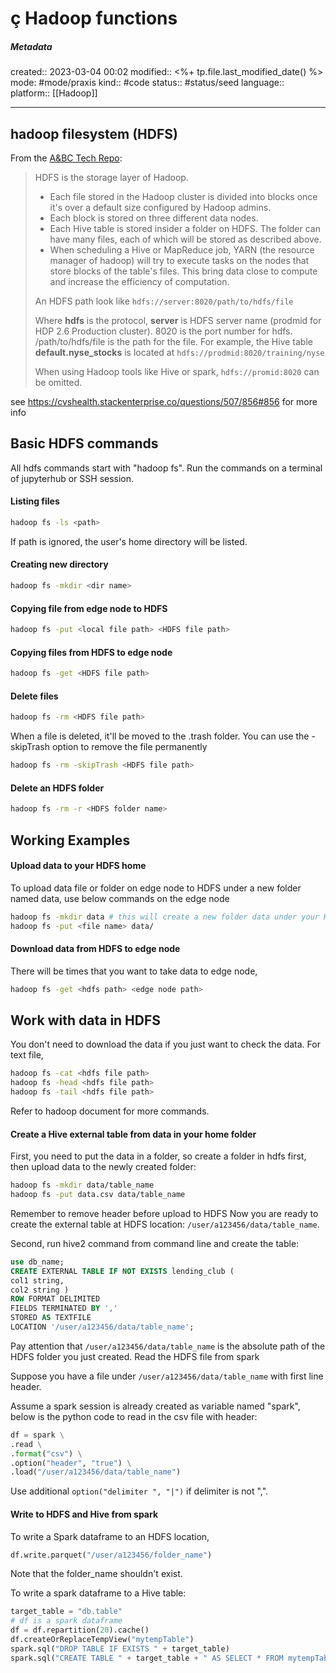 # ç Hadoop functions

##### Metadata
created:: 2023-03-04 00:02
modified:: <%+ tp.file.last_modified_date() %>
mode: #mode/praxis 
kind:: #code
status:: #status/seed
language:: 
platform:: [[Hadoop]]
***

## hadoop filesystem (HDFS)

From the [A&BC Tech Repo](https://github.aetna.com/pages/analytics-org/abc-tech-repo/analytics_computing_environment/cluster/hdfs/): 

> HDFS is the storage layer of Hadoop. 
> 
> * Each file stored in the Hadoop cluster is divided into blocks once it's over a default size configured by Hadoop admins. 
> * Each block is stored on three different data nodes.
> * Each Hive table is stored insider a folder on HDFS. The folder can have many files, each of which will be stored as described above.
> * When scheduling a Hive or MapReduce job, YARN (the resource manager of hadoop) will try to execute tasks on the nodes that store blocks of the table's files. This bring data close to compute and increase the efficiency of computation.
> 
> An HDFS path look like `hdfs://server:8020/path/to/hdfs/file`
> 
> Where __hdfs__ is the protocol, __server__ is HDFS server name (prodmid for HDP 2.6 Production cluster). 8020 is the port number for hdfs. /path/to/hdfs/file is the path for the file. For example, the Hive table __default.nyse_stocks__ is located at `hdfs://prodmid:8020/training/nyse`
> 
> When using Hadoop tools like Hive or spark, `hdfs://promid:8020` can be omitted.

see https://cvshealth.stackenterprise.co/questions/507/856#856 for more info



## Basic HDFS commands
All hdfs commands start with "hadoop fs". Run the commands on a terminal of jupyterhub or SSH session.

#### Listing files
```bash
hadoop fs -ls <path>
```

If path is ignored, the user's home directory will be listed.

#### Creating new directory
```bash
hadoop fs -mkdir <dir name>
```

#### Copying file from edge node to HDFS
```bash
hadoop fs -put <local file path> <HDFS file path>
```

#### Copying files from HDFS to edge node
```bash
hadoop fs -get <HDFS file path>
```

#### Delete files
```bash
hadoop fs -rm <HDFS file path>
```

When a file is deleted, it'll be moved to the .trash folder. You can use the -skipTrash option to remove the file permanently
```bash
hadoop fs -rm -skipTrash <HDFS file path>
```

#### Delete an HDFS folder
```bash
hadoop fs -rm -r <HDFS folder name>
```

## Working Examples

#### Upload data to your HDFS home

To upload data file or folder on edge node to HDFS under a new folder named data, use below commands on the edge node

```bash
hadoop fs -mkdir data # this will create a new folder data under your HDFS home folder
hadoop fs -put <file name> data/
```
#### Download data from HDFS to edge node

There will be times that you want to take data to edge node,
```bash
hadoop fs -get <hdfs path> <edge node path>
```

## Work with data in HDFS

You don't need to download the data if you just want to check the data. For text file,

```bash
hadoop fs -cat <hdfs file path>
hadoop fs -head <hdfs file path>
hadoop fs -tail <hdfs file path>
```

Refer to hadoop document for more commands.

#### Create a Hive external table from data in your home folder

First, you need to put the data in a folder, so create a folder in hdfs first, then upload data to the newly created folder:
```bash
hadoop fs -mkdir data/table_name
hadoop fs -put data.csv data/table_name
```

Remember to remove header before upload to HDFS
Now you are ready to create the external table at HDFS location: `/user/a123456/data/table_name`.

Second, run hive2 command from command line and create the table:
```sql
use db_name;
CREATE EXTERNAL TABLE IF NOT EXISTS lending_club (
col1 string,
col2 string )
ROW FORMAT DELIMITED
FIELDS TERMINATED BY ','
STORED AS TEXTFILE
LOCATION '/user/a123456/data/table_name';
```

Pay attention that `/user/a123456/data/table_name` is the absolute path of the HDFS folder you just created. 
Read the HDFS file from spark

Suppose you have a file under `/user/a123456/data/table_name` with first line header.

Assume a spark session is already created as variable named "spark", below is the python code to read in the csv file with header:

```python
df = spark \
.read \
.format("csv") \
.option("header", "true") \
.load("/user/a123456/data/table_name")
```

Use additional `option("delimiter ", "|")` if delimiter is not ",".

#### Write to HDFS and Hive from spark

To write a Spark dataframe to an HDFS location,

```python
df.write.parquet("/user/a123456/folder_name")
```

Note that the folder_name shouldn't exist.

To write a spark dataframe to a Hive table:

```python
target_table = "db.table"
# df is a spark dataframe
df = df.repartition(20).cache()
df.createOrReplaceTempView("mytempTable")
spark.sql("DROP TABLE IF EXISTS " + target_table)
spark.sql("CREATE TABLE " + target_table + " AS SELECT * FROM mytempTable")
```
